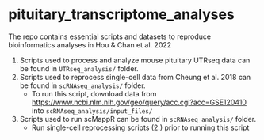 # pituitary_transcriptome_analyses
The repo contains essential scripts and datasets to reproduce bioinformatics analyses in Hou &amp; Chan et al. 2022 

1. Scripts used to process and analyze mouse pituitary UTRseq data can be found in `UTRseq_analysis/` folder.
2. Scripts used to reprocess single-cell data from Cheung et al. 2018 can be found in `scRNAseq_analysis/` folder.
   * To run this script, download data from https://www.ncbi.nlm.nih.gov/geo/query/acc.cgi?acc=GSE120410 into `scRNAseq_analysis/input_files/`
3. Scripts used to run scMappR can be found in `scRNAseq_analysis/` folder.
   * Run single-cell reprocessing scripts (2.) prior to running this script
